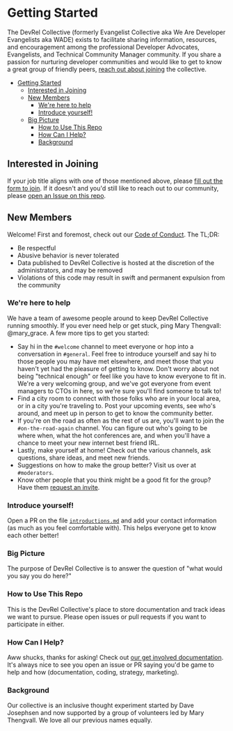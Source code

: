 # Getting Started

The DevRel Collective (formerly Evangelist Collective aka We Are Developer Evangelists aka WADE) exists to facilitate sharing information, resources, and encouragement among the professional Developer Advocates, Evangelists, and Technical Community Manager community. If you share a passion for nurturing developer communities and would like to get to know a great group of friendly peers, [reach out about joining](https://devrelcollective.typeform.com/to/YnQuVJ) the collective.

* [Getting Started](#getting-started)
   * [Interested in Joining](#interested-in-joining)
   * [New Members](#new-members)
      * [We're here to help](#were-here-to-help)
      * [Introduce yourself!](#introduce-yourself)
   * [Big Picture](#big-picture)
      * [How to Use This Repo](#how-to-use-this-repo)
      * [How Can I Help?](#how-can-i-help)
      * [Background](#background)

<!-- Created by [gh-md-toc](https://github.com/ekalinin/github-markdown-toc) -->

## Interested in Joining

If your job title aligns with one of those mentioned above, please [fill out the form to join](https://devrelcollective.typeform.com/to/YnQuVJ). If it doesn't and you'd still like to reach out to our community, please [open an Issue on this repo](https://github.com/devrelcollective/getting-started/issues).

## New Members

Welcome! First and foremost, check out our [Code of Conduct](CodeOfConduct.md). The TL;DR:

* Be respectful
* Abusive behavior is never tolerated
* Data published to DevRel Collective is hosted at the discretion of the administrators, and may be removed
* Violations of this code may result in swift and permanent expulsion from the community

### We're here to help

We have a team of awesome people around to keep DevRel Collective running smoothly. If you ever need help or get stuck, ping Mary Thengvall: @mary_grace. A few more tips to get you started:

* Say hi in the `#welcome` channel to meet everyone or hop into a conversation in `#general`. Feel free to introduce yourself and say hi to those people you may have met elsewhere, and meet those that you haven't yet had the pleasure of getting to know. Don't worry about not being "technical enough" or feel like you have to know everyone to fit in. We're a very welcoming group, and we've got everyone from event managers to CTOs in here, so we're sure you'll find someone to talk to!
* Find a city room to connect with those folks who are in your local area, or in a city you're traveling to. Post your upcoming events, see who's around, and meet up in person to get to know the community better.
* If you're on the road as often as the rest of us are, you'll want to join the `#on-the-road-again` channel. You can figure out who's going to be where when, what the hot conferences are, and when you'll have a chance to meet your new internet best friend IRL.
* Lastly, make yourself at home! Check out the various channels, ask questions, share ideas, and meet new friends.
* Suggestions on how to make the group better? Visit us over at `#moderators`.
* Know other people that you think might be a good fit for the group? Have them [request an invite](https://devrelcollective.fun/).

### Introduce yourself!

Open a PR on the file [`introductions.md`](introductions.md) and add your contact information (as much as you feel comfortable with). This helps everyone get to know each other better!

### Big Picture

The purpose of DevRel Collective is to answer the question of "what would you say you do here?"

### How to Use This Repo

This is the DevRel Collective's place to store documentation and track ideas we want to pursue. Please open issues or pull requests if you want to participate in either.

### How Can I Help?

Aww shucks, thanks for asking! Check out [our get involved documentation](get-involved.md). It's always nice to see you open an issue or PR saying you'd be game to help and how (documentation, coding, strategy, marketing).

### Background

Our collective is an inclusive thought experiment started by Dave Josephsen and now supported by a group of volunteers led by Mary Thengvall. We love all our previous names equally.
